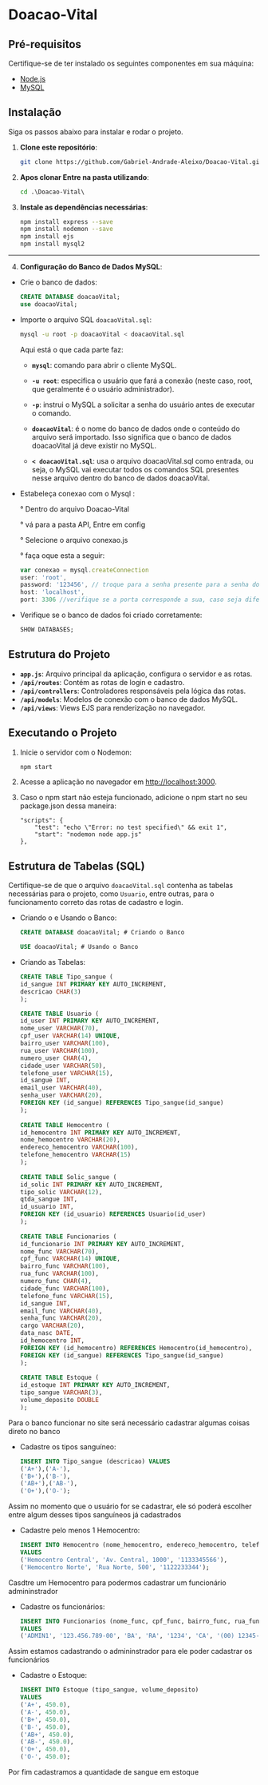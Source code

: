 # Doacao-Vital

## Pré-requisitos

Certifique-se de ter instalado os seguintes componentes em sua máquina:
- [Node.js](https://nodejs.org/)
- [MySQL](https://www.mysql.com/)

## Instalação

Siga os passos abaixo para instalar e rodar o projeto.

1. **Clone este repositório**:
    ```bash
    git clone https://github.com/Gabriel-Andrade-Aleixo/Doacao-Vital.git

    ```
2. **Apos clonar Entre na pasta utilizando**:
    ```cmd
    cd .\Doacao-Vital\
    ```

3. **Instale as dependências necessárias**:
    ```bash
    npm install express --save
    npm install nodemon --save
    npm install ejs
    npm install mysql2
    ```
<hr>

4. **Configuração do Banco de Dados MySQL**:

- Crie o banco de dados:
    ```sql
    CREATE DATABASE doacaoVital;
    use doacaoVital;
    ```
- Importe o arquivo SQL `doacaoVital.sql`:
    ```bash
    mysql -u root -p doacaoVital < doacaoVital.sql
    ```
    
    Aqui está o que cada parte faz:
    
    - **`mysql`**: comando para abrir o cliente MySQL.
  
    - **`-u root`**: especifica o usuário que fará a conexão (neste caso, root, que geralmente é o usuário administrador).
    
    - **`-p`**: instrui o MySQL a solicitar a senha do usuário antes de executar o comando.
    
    - **`doacaoVital`**: é o nome do banco de dados onde o conteúdo do arquivo será importado. Isso significa que o banco de dados doacaoVital já deve existir no MySQL.
    
    - **`< doacaoVital.sql`**: usa o arquivo doacaoVital.sql como entrada, ou seja, o MySQL vai executar todos os comandos SQL presentes nesse arquivo dentro do banco de dados doacaoVital.
    

- Estabeleça conexao com o  Mysql :

    ° Dentro do arquivo Doacao-Vital
  
    ° vá para a pasta API, Entre em config
  
    ° Selecione  o arquivo conexao.js
  
    ° faça oque esta a seguir:
    
    ```js
    var conexao = mysql.createConnection
    user: 'root', 
    password: '123456', // troque para a senha presente para a senha do seu mysql. 
    host: 'localhost',
    port: 3306 //verifique se a porta corresponde a sua, caso seja diferente, altere no código
    ```
    
    
- Verifique se o banco de dados foi criado corretamente:
    ```sql
    SHOW DATABASES;
    ```


## Estrutura do Projeto

- **`app.js`**: Arquivo principal da aplicação, configura o servidor e as rotas.
- **`/api/routes`**: Contém as rotas de login e cadastro.
- **`/api/controllers`**: Controladores responsáveis pela lógica das rotas.
- **`/api/models`**: Modelos de conexão com o banco de dados MySQL.
- **`/api/views`**: Views EJS para renderização no navegador.

## Executando o Projeto

1. Inicie o servidor com o Nodemon:
    ```bash
    npm start
    ```
   
2. Acesse a aplicação no navegador em [http://localhost:3000](http://localhost:3000).

3. Caso o npm start não esteja funcionado, adicione o npm start no seu package.json dessa maneira:
    ```
    "scripts": {
        "test": "echo \"Error: no test specified\" && exit 1",
        "start": "nodemon node app.js"
    },
    ```

## Estrutura de Tabelas (SQL)

Certifique-se de que o arquivo `doacaoVital.sql` contenha as tabelas necessárias para o projeto, como `Usuario`, entre outras, para o funcionamento correto das rotas de cadastro e login.

- Criando o e Usando o Banco:
  ```sql
  CREATE DATABASE doacaoVital; # Criando o Banco

  USE doacaoVital; # Usando o Banco
  ```

- Criando as Tabelas:
  ```sql
  CREATE TABLE Tipo_sangue (
  id_sangue INT PRIMARY KEY AUTO_INCREMENT,
  descricao CHAR(3)
  );

  CREATE TABLE Usuario (
  id_user INT PRIMARY KEY AUTO_INCREMENT,
  nome_user VARCHAR(70),
  cpf_user VARCHAR(14) UNIQUE,
  bairro_user VARCHAR(100),
  rua_user VARCHAR(100),
  numero_user CHAR(4),
  cidade_user VARCHAR(50),
  telefone_user VARCHAR(15),
  id_sangue INT,
  email_user VARCHAR(40),
  senha_user VARCHAR(20),
  FOREIGN KEY (id_sangue) REFERENCES Tipo_sangue(id_sangue)
  );
    
  CREATE TABLE Hemocentro (
  id_hemocentro INT PRIMARY KEY AUTO_INCREMENT,
  nome_hemocentro VARCHAR(20),
  endereco_hemocentro VARCHAR(100),
  telefone_hemocentro VARCHAR(15)
  );
    
  CREATE TABLE Solic_sangue (
  id_solic INT PRIMARY KEY AUTO_INCREMENT,
  tipo_solic VARCHAR(12),
  qtda_sangue INT,
  id_usuario INT,
  FOREIGN KEY (id_usuario) REFERENCES Usuario(id_user)
  );
    
  CREATE TABLE Funcionarios (
  id_funcionario INT PRIMARY KEY AUTO_INCREMENT,
  nome_func VARCHAR(70),
  cpf_func VARCHAR(14) UNIQUE,
  bairro_func VARCHAR(100),
  rua_func VARCHAR(100),
  numero_func CHAR(4),
  cidade_func VARCHAR(100),
  telefone_func VARCHAR(15),
  id_sangue INT,
  email_func VARCHAR(40),
  senha_func VARCHAR(20),
  cargo VARCHAR(20),
  data_nasc DATE,
  id_hemocentro INT,
  FOREIGN KEY (id_hemocentro) REFERENCES Hemocentro(id_hemocentro),
  FOREIGN KEY (id_sangue) REFERENCES Tipo_sangue(id_sangue)
  );
    
  CREATE TABLE Estoque (
  id_estoque INT PRIMARY KEY AUTO_INCREMENT,
  tipo_sangue VARCHAR(3),
  volume_deposito DOUBLE
  );
  ```
Para o banco funcionar no site será necessário cadastrar algumas coisas direto no banco

- Cadastre os tipos sanguíneo:
  ```sql
  INSERT INTO Tipo_sangue (descricao) VALUES
  ('A+'),('A-'),
  ('B+'),('B-'),
  ('AB+'),('AB-'),
  ('O+'),('O-');
  ```
Assim no momento que o usuário for se cadastrar, ele só poderá escolher entre algum desses tipos sanguíneos já cadastrados

- Cadastre pelo menos 1 Hemocentro:
  ```sql
  INSERT INTO Hemocentro (nome_hemocentro, endereco_hemocentro, telefone_hemocentro) 
  VALUES 
  ('Hemocentro Central', 'Av. Central, 1000', '1133345566'), 
  ('Hemocentro Norte', 'Rua Norte, 500', '1122233344');
  ```
Casdtre um Hemocentro para podermos cadastrar um funcionário admininstrador

- Cadastre os funcionários:
  ```sql
  INSERT INTO Funcionarios (nome_func, cpf_func, bairro_func, rua_func, numero_func, cidade_func, telefone_func, id_sangue, email_func, senha_func, cargo, data_nasc, id_hemocentro) 
  VALUES 
  ('ADMIN1', '123.456.789-00', 'BA', 'RA', '1234', 'CA', '(00) 12345-6789', 1, 'ADMON@admin.com', 'admin', 'ADMIN', '1212-12-12', 1);
  ```
Assim estamos cadastrando o admininstrador para ele poder cadastrar os funcionários

- Cadastre o Estoque:
  ```sql
  INSERT INTO Estoque (tipo_sangue, volume_deposito) 
  VALUES 
  ('A+', 450.0), 
  ('A-', 450.0), 
  ('B+', 450.0), 
  ('B-', 450.0), 
  ('AB+', 450.0), 
  ('AB-', 450.0), 
  ('O+', 450.0), 
  ('O-', 450.0);
  ```
Por fim cadastramos a quantidade de sangue em estoque

